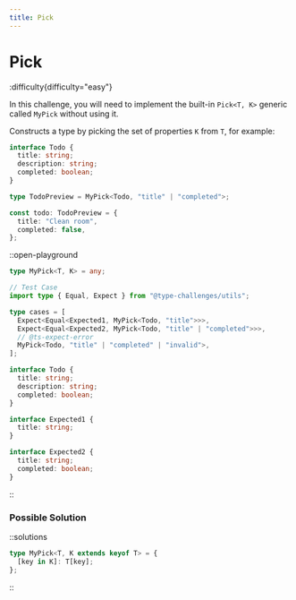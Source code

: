 ```yaml
---
title: Pick
---
```


# Pick

:difficulty{difficulty="easy"}

In this challenge, you will need to implement the built-in `Pick<T, K>` generic called `MyPick` without using it.

Constructs a type by picking the set of properties `K` from `T`, for example:

```typescript
interface Todo {
  title: string;
  description: string;
  completed: boolean;
}

type TodoPreview = MyPick<Todo, "title" | "completed">;

const todo: TodoPreview = {
  title: "Clean room",
  completed: false,
};
```

::open-playground

```typescript
type MyPick<T, K> = any;

// Test Case
import type { Equal, Expect } from "@type-challenges/utils";

type cases = [
  Expect<Equal<Expected1, MyPick<Todo, "title">>>,
  Expect<Equal<Expected2, MyPick<Todo, "title" | "completed">>>,
  // @ts-expect-error
  MyPick<Todo, "title" | "completed" | "invalid">,
];

interface Todo {
  title: string;
  description: string;
  completed: boolean;
}

interface Expected1 {
  title: string;
}

interface Expected2 {
  title: string;
  completed: boolean;
}
```

::

### Possible Solution

::solutions

```typescript
type MyPick<T, K extends keyof T> = {
  [key in K]: T[key];
};
```

::
